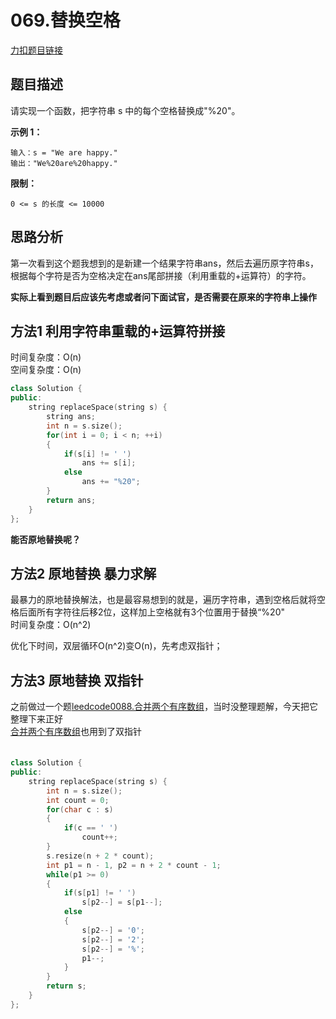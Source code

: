 # 069.替换空格

[力扣题目链接](https://leetcode-cn.com/problems/ti-huan-kong-ge-lcof/)  


## 题目描述  

请实现一个函数，把字符串 s 中的每个空格替换成"%20"。  

**示例 1：**

    输入：s = "We are happy."
    输出："We%20are%20happy."

**限制：**

    0 <= s 的长度 <= 10000  


## 思路分析  

第一次看到这个题我想到的是新建一个结果字符串ans，然后去遍历原字符串s，根据每个字符是否为空格决定在ans尾部拼接（利用重载的+运算符）的字符。  

**实际上看到题目后应该先考虑或者问下面试官，是否需要在原来的字符串上操作**  

## 方法1  利用字符串重载的+运算符拼接  

时间复杂度：O(n)  
空间复杂度：O(n)  

```cpp
class Solution {
public:
    string replaceSpace(string s) {
        string ans;
        int n = s.size();
        for(int i = 0; i < n; ++i)
        {
            if(s[i] != ' ')
                ans += s[i];
            else
                ans += "%20";
        }
        return ans;
    }
};
```  

**能否原地替换呢？**  

## 方法2 原地替换 暴力求解  

最暴力的原地替换解法，也是最容易想到的就是，遍历字符串，遇到空格后就将空格后面所有字符往后移2位，这样加上空格就有3个位置用于替换“%20"  
时间复杂度：O(n^2)  

优化下时间，双层循环O(n^2)变O(n)，先考虑双指针；  

## 方法3 原地替换 双指针  

之前做过一个题[leedcode0088.合并两个有序数组](https://leetcode-cn.com/problems/merge-sorted-array/)，当时没整理题解，今天把它整理下来正好  
[合并两个有序数组](https://github.com/wangrui996/leedcode/blob/master/%E6%95%B0%E7%BB%84/easy/0088.%E5%90%88%E5%B9%B6%E4%B8%A4%E4%B8%AA%E6%9C%89%E5%BA%8F%E6%95%B0%E7%BB%84.md)也用到了双指针  
　　

```cpp
class Solution {
public:
    string replaceSpace(string s) { 
        int n = s.size();
        int count = 0;
        for(char c : s)
        {
            if(c == ' ')
                count++;
        }
        s.resize(n + 2 * count);
        int p1 = n - 1, p2 = n + 2 * count - 1;
        while(p1 >= 0)
        {
            if(s[p1] != ' ')
                s[p2--] = s[p1--];
            else
            {
                s[p2--] = '0';
                s[p2--] = '2';
                s[p2--] = '%';
                p1--;
            }
        }
        return s;
    }
};
```











